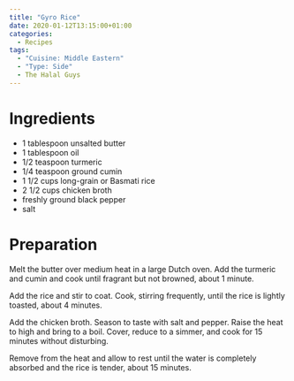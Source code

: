 ```yaml
---
title: "Gyro Rice"
date: 2020-01-12T13:15:00+01:00
categories:
  - Recipes
tags:
  - "Cuisine: Middle Eastern"
  - "Type: Side"
  - The Halal Guys
---
```


# Ingredients

* 1 tablespoon unsalted butter
* 1 tablespoon oil
* 1/2 teaspoon turmeric
* 1/4 teaspoon ground cumin
* 1 1/2 cups long-grain or Basmati rice
* 2 1/2 cups chicken broth
* freshly ground black pepper
* salt

# Preparation

Melt the butter over medium heat in a large Dutch oven. Add the turmeric and cumin and cook until fragrant but not browned, about 1 minute. 

Add the rice and stir to coat. Cook, stirring frequently, until the rice is lightly toasted, about 4 minutes.

Add the chicken broth. Season to taste with salt and pepper. Raise the heat to high and bring to a boil. Cover, reduce to a simmer, and cook for 15 minutes without disturbing.

Remove from the heat and allow to rest until the water is completely absorbed and the rice is tender, about 15 minutes.
